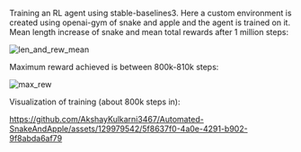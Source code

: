 Training an RL agent using stable-baselines3. Here a custom environment is created using openai-gym of snake and apple and the agent is trained on it.
Mean length increase of snake and mean total rewards after 1 million steps:

![len_and_rew_mean](https://github.com/AkshayKulkarni3467/Automated-SnakeAndApple/assets/129979542/42e17af3-c2fa-44fb-a680-de19c9e7c308)

Maximum reward achieved is between 800k-810k steps:

![max_rew](https://github.com/AkshayKulkarni3467/Automated-SnakeAndApple/assets/129979542/50a42fd2-c377-43f1-b33d-487b27136b76)

Visualization of training (about 800k steps in):

https://github.com/AkshayKulkarni3467/Automated-SnakeAndApple/assets/129979542/5f8637f0-4a0e-4291-b902-9f8abda6af79

